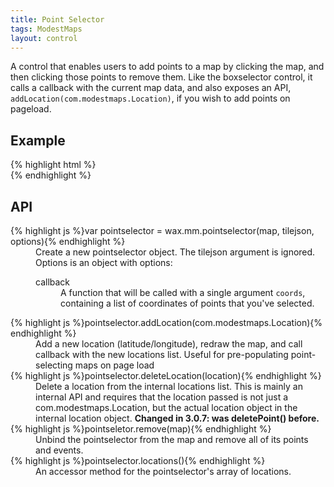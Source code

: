 ```yaml
---
title: Point Selector
tags: ModestMaps
layout: control
---
```


A control that enables users to add points to a map by clicking the map, and
then clicking those points to remove them. Like the boxselector control, it
calls a callback with the current map data, and also exposes an API,
`addLocation(com.modestmaps.Location)`, if you wish to add points on pageload.

## Example

<div class='live'>
{% highlight html %}
<div id='map-div'></div>
<div id='pointselector-text'></div>
<script>
var mm = com.modestmaps;
wax.tilejson(
  'https://api.tiles.mapbox.com/v3/mapbox.blue-marble-topo-bathy-jul.jsonp',
  function(tilejson) {
    var m = new mm.Map('map-div',
      new wax.mm.connector(tilejson))

    wax.mm.pointselector(m, tilejson, {
      callback: function(coords) {
        $('#pointselector-text').text(coords.join(' - '));
      }
    });

    m.setCenterZoom(new mm.Location(39, -98), 2);
  }
);
</script>
{% endhighlight %}
</div>

## API

<dl>
  <dt>{% highlight js %}var pointselector = wax.mm.pointselector(map, tilejson, options){% endhighlight %}</dt>
  <dd>Create a new pointselector object. The tilejson argument is ignored. Options
  is an object with options:
  <dl>
    <dt>callback</dt>
    <dd>A function that will be called with a single argument
    <code>coords</code>, containing a list of coordinates of
    points that you've selected.
    </dd>
  </dl>
  <dt>{% highlight js %}pointselector.addLocation(com.modestmaps.Location){% endhighlight %}</dt>
  <dd>Add a new location (latitude/longitude), redraw the map, and call callback
  with the new locations list. Useful for pre-populating point-selecting maps
  on page load</dd>
  <dt>{% highlight js %}pointselector.deleteLocation(location){% endhighlight %}</dt>
  <dd>Delete a location from the internal locations list. This is mainly an internal
  API and requires that the location passed is not just a com.modestmaps.Location,
  but the actual location object in the internal location object.
  <strong>Changed in 3.0.7: was deletePoint() before.</strong></dd>
  <dt>{% highlight js %}pointseletor.remove(map){% endhighlight %}</dt>
  <dd>Unbind the pointselector from the map and remove all of its points and events.</dd>
  <dt>{% highlight js %}pointselector.locations(){% endhighlight %}</dt>
  <dd>An accessor method for the pointselector's array of locations.</dd>
</dl>

